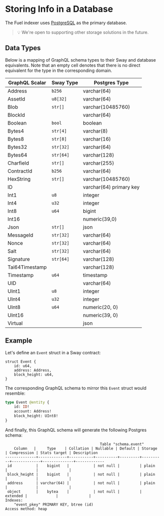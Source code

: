 # Storing Info in a Database

The Fuel indexer uses [PostgreSQL](https://github.com/docker-library/postgres/blob/2f6878ca854713264ebb27c1ba8530c884bcbca5/14/bullseye/Dockerfile) as the primary database.

> 💡 We're open to supporting other storage solutions in the future.

## Data Types

Below is a mapping of GraphQL schema types to their Sway and database equivalents. Note that an empty cell denotes that there is no direct equivalent for the type in the corresponding domain.

| GraphQL Scalar | Sway Type | Postgres Type |
--- | --- | ---
| Address | `b256` | varchar(64) |
| AssetId | `u8[32]` | varchar(64) |
| Blob | `str[]` | varchar(10485760) |
| BlockId | | varchar(64) |
| Boolean | `bool` | boolean |
| Bytes4 | `str[4]` | varchar(8) |
| Bytes8 | `str[8]` | varchar(16) |
| Bytes32 | `str[32]` | varchar(64) |
| Bytes64 | `str[64]` | varchar(128) |
| Charfield | `str[]` | varchar(255) |
| ContractId | `b256` | varchar(64) |
| HexString | `str[]` | varchar(10485760) |
| ID | | varchar(64) primary key |
| Int1 | `u8` | integer |
| Int4 | `u32` | integer |
| Int8 | `u64` | bigint |
| Int16 | | numeric(39,0) |
| Json | `str[]` | json |
| MessageId | `str[32]` | varchar(64) |
| Nonce | `str[32]` | varchar(64) |
| Salt | `str[32]` | varchar(64) |
| Signature | `str[64]` | varchar(128) |
| Tai64Timestamp | | varchar(128) |
| Timestamp | `u64` | timestamp |
| UID | | varchar(64) |
| UInt1 | `u8` | integer |
| UInt4 | `u32` | integer |
| UInt8 | `u64` | numeric(20, 0) |
| UInt16 |  | numeric(39, 0) |
| Virtual | | json |

## Example

Let's define an `Event` struct in a Sway contract:

```sway
struct Event {
    id: u64,
    address: Address,
    block_height: u64,
}
```

The corresponding GraphQL schema to mirror this `Event` struct would resemble:

```graphql
type Event @entity {
    id: ID!
    account: Address!
    block_height: UInt8!
}
```

And finally, this GraphQL schema will generate the following Postgres schema:

```text
                                           Table "schema.event"
    Column   |     Type    | Collation | Nullable | Default | Storage  | Compression | Stats target | Description
--------------+-------------+-----------+----------+---------+----------+-------------+--------------+-------------
 id           |    bigint   |           | not null |         | plain    |             |              |
 block_height |    bigint   |           | not null |         | plain    |             |              |
 address      | varchar(64) |           | not null |         | plain    |             |              |
 object       |    bytea    |           | not null |         | extended |             |              |
Indexes:
    "event_pkey" PRIMARY KEY, btree (id)
Access method: heap
```
